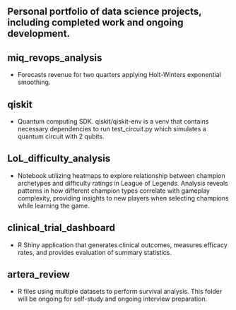 ## Personal portfolio of data science projects, including completed work and ongoing development.

## miq_revops_analysis
- Forecasts revenue for two quarters applying Holt-Winters exponential smoothing.

## qiskit
- Quantum computing SDK. qiskit/qiskit-env is a venv that contains necessary dependencies to run test_circuit.py which simulates a quantum circuit with 2 qubits.

## LoL_difficulty_analysis
- Notebook utilizing heatmaps to explore relationship between champion archetypes and difficulty ratings in League of Legends. Analysis reveals patterns in how different champion types correlate with gameplay complexity, providing insights to new players when selecting champions while learning the game.

## clinical_trial_dashboard
- R Shiny application that generates clinical outcomes, measures efficacy rates, and provides evaluation of summary statistics.

## artera_review
- R files using multiple datasets to perform survival analysis. This folder will be ongoing for self-study and ongoing interview preparation.